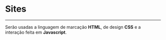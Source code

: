 # Sites
 
  ---
  Serão usadas a linguagem de marcação **HTML**, de design **CSS** e a interação feita em **Javascript**.
